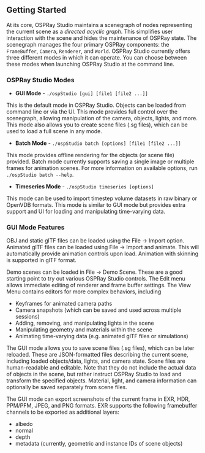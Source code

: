 ## Getting Started
 
At its core, OSPRay Studio maintains a scenegraph of nodes representing the
current scene as a *directed acyclic graph*. This simplifies user interaction
with the scene and hides the maintenance of OSPRay state. The scenegraph
manages the four primary OSPRay components: the `FrameBuffer`, `Camera`,
`Renderer`, and `World`. OSPRay Studio currently offers three different modes
in which it can operate. You can choose between these modes when launching
OSPRay Studio at the command line.
 
### OSPRay Studio Modes

* **GUI Mode** - `./ospStudio [gui] [file1 [file2 ...]]`

This is the default mode in OSPRay Studio.  Objects can be loaded from command
line or via the UI. This mode provides full control over the scenegraph,
allowing manipulation of the camera, objects, lights, and more. This mode also
allows you to create scene files (.sg files), which can be used to load a full
scene in any mode.
 
* **Batch Mode** - `./ospStudio batch [options] [file1 [file2 ...]]`

This mode provides offline rendering for the objects (or scene file) provided.
Batch mode currently supports saving a single image or multiple frames for
animation scenes. For more information on available options, run `./ospStudio
batch --help`.
 
* **Timeseries Mode** - `./ospStudio timeseries [options]`

This mode can be used to import timestep volume datasets in raw binary or
OpenVDB formats. This mode is similar to GUI mode but provides extra support
and UI for loading and manipulating time-varying data.
 
### GUI Mode Features

OBJ and static glTF files can be loaded using the File -> Import option.
Animated glTF files can be loaded using File -> Import and animate. This will
automatically provide animation controls upon load. Animation with skinning is
supported in glTF format.

Demo scenes can be loaded in File -> Demo Scene. These are a good starting
point to try out various OSPRay Studio controls.  The Edit menu allows
immediate editing of renderer and frame buffer settings.  The View Menu
contains editors for more complex behaviors, including

* Keyframes for animated camera paths
* Camera snapshots (which can be saved and used across multiple sessions)
* Adding, removing, and manipulating lights in the scene
* Manipulating geometry and materials within the scene
* Animating time-varying data (e.g. animated glTF files or simulations)

The GUI mode allows you to save scene files (.sg files), which can be later
reloaded.  These are JSON-formatted files describing the current scene,
including loaded objects/data, lights, and camera state. Scene files are
human-readable and editable. Note that they do not include the actual data of
objects in the scene, but rather instruct OSPRay Studio to load and transform
the specified objects.  Material, light, and camera information can optionally
be saved separately from scene files.

The GUI mode can export screenshots of the current frame in EXR, HDR, PPM/PFM,
JPEG, and PNG formats. EXR supports the following framebuffer channels to be
exported as additional layers:

-   albedo
-   normal
-   depth
-   metadata (currently, geometric and instance IDs of scene objects)
